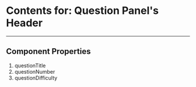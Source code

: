# Contents for: Question Panel's Header
---

## Component Properties

1. questionTitle
2. questionNumber
3. questionDifficulty